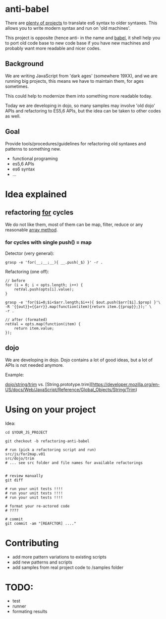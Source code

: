 # anti-babel

There are [plenty of projects](https://github.com/addyosmani/es6-tools) to translate es6 syntax to older syntaxes.
This allows you to write modern syntax and run on 'old machines'.

This project is opposite (hence anti- in the name and [babel](https://babeljs.io), it shell help you to port 
old code base to new code base if you have new machines and 
probably want more readable and nicer codes.

## Background
We are writing JavaScript from 'dark ages' (somewhere 19XX), and 
we are running big projects, this means we have to maintain them,
for ages sometimes.

This could help to modernize them into something more readable today.

Today we are developing in dojo, so many samples may involve 'old dojo' APIs and 
refactoring to ES5,6 APIs, but the idea can be taken to other codes as well.

## Goal

Provide tools/procedures/guidelines for refactoring old syntaxes and patterns to something new.

- functional programing
- es5,6 APIs
- es6 syntax
- ...

# Idea explained

## refactoring [for](https://developer.mozilla.org/en-US/docs/Web/JavaScript/Reference/Statements/for) cycles

We do not like them, most of them can be map, filter, reduce 
or any reasonable [array method](https://developer.mozilla.org/en-US/docs/Web/JavaScript/Reference/Global_Objects/Array).

### for cycles with single push() = map

Detector (very general):

	grasp -e 'for(__;__;__){ __.push(_$) }' -r .

Refactoring (one off):

	// before
	for (i = 0; i < opts.length; i++) {
	    retVal.push(opts[i].value);
	}

 	grasp -e 'for($i=0;$i<$arr.length;$i++){ $out.push($arr[$i].$prop) }'\
 	-R '{{out}}={{arr}}.map(function(item){return item.{{prop}};});' \
 	-r .

	// after (formated)
	retVal = opts.map(function(item) {
    	return item.value;
	});

## dojo

We are developing in dojo.
Dojo contains a lot of good ideas, but a lot of APIs is not needed anymore.

Example: 

[dojo/string/trim](https://dojotoolkit.org/reference-guide/1.7/dojo/string/trim.html) vs.
[String.prototype.trim][https://developer.mozilla.org/en-US/docs/Web/JavaScript/Reference/Global_Objects/String/Trim) 


# Using on your project

Idea:

	cd $YOUR_JS_PROJECT
	
	git checkout -b refactoring-anti-babel

	# run (pick a refactoring script and run)
	src/js/for2map.v01
	src/dojo/trim
	# ... see src folder and file names for available refactorings


	# review manually
	git diff

	# run your unit tests !!!!
	# run your unit tests !!!!
	# run your unit tests !!!!
	
	# format your re-actored code
	# ????

	# commit 
	git commit -am "[REAFCTOR] ...."


# Contributing

- add more pattern variations to existing scripts
- add new patterns and scripts
- add samples from real project code to /samples folder

# TODO:

- test
- runner
- formating results











	









